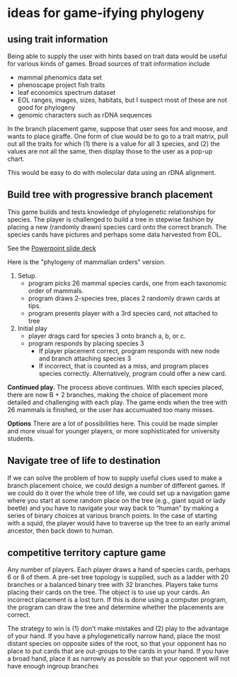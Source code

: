 # ideas for game-ifying phylogeny 

## using trait information 

Being able to supply the user with hints based on trait data would be useful for various kinds of games.  Broad sources of trait information include 
* mammal phenomics data set 
* phenoscape project fish traits
* leaf economics spectrum dataset 
* EOL ranges, images, sizes, habitats, but I suspect most of these are not good for phylogeny
* genomic characters such as rDNA sequences

In the branch placement game, suppose that user sees fox and moose, and wants to place giraffe.  One form of clue would be to go to a trait matrix, pull out all the traits for which (1) there is a value for all 3 species, and (2) the values are not all the same, then display those to the user as a pop-up chart.  

This would be easy to do with molecular data using an rDNA alignment.  

## Build tree with progressive branch placement

This game builds and tests knowledge of phylogenetic relationships for species.  The player is challenged to build a tree in stepwise fashion by placing a new (randomly drawn) species card onto the correct branch.  The species cards have pictures and perhaps some data harvested from EOL.  

See the [Powerpoint slide deck](https://www.dropbox.com/s/iye25wy7husagcj/phylogeny_game.pptx?dl=0) 

Here is the "phylogeny of mammalian orders" version.  

1. Setup.  
   * program picks 26 mammal species cards, one from each taxonomic order of mammals.  
   * program draws 2-species tree, places 2 randomly drawn cards at tips. 
   * program presents player with a 3rd species card, not attached to tree
1. Initial play
   * player drags card for species 3 onto branch a, b, or c.  
   * program responds by placing species 3
      * If player placement correct, program responds with new node and branch attaching species 3
      * If incorrect, that is counted as a miss, and program places species correctly.  Alternatively, program could offer a new card.  

**Continued play.**  The process above continues.  With each species placed, there are now B + 2 branches, making the choice of placement more detailed and challenging with each play.  The game ends when the tree with 26 mammals is finished, or the user has accumuated too many misses.  

**Options** There are a lot of possibilities here.  This could be made simpler and more visual for younger players, or more sophisticated for university students.  

## Navigate tree of life to destination

If we can solve the problem of how to supply useful clues used to make a branch placement choice, we could design a number of different games.  If we could do it over the whole tree of life, we could set up a navigation game where you start at some random place on the tree (e.g., giant squid or lady beetle) and you have to navigate your way back to “human” by making a series of binary choices at various branch points.  In the case of starting with a squid, the player would have to traverse up the tree to an early animal ancestor, then back down to human.  

## competitive territory capture game

Any number of players.  Each player draws a hand of species cards, perhaps 6 or 8 of them.  A pre-set tree topology is supplied, such as a ladder with 20 branches or a balanced binary tree with 32 branches.  Players take turns placing their cards on the tree.  The object is to use up your cards.  An incorrect placement is a lost turn.  If this is done using a computer program, the program can draw the tree and determine whether the placements are correct.  

The strategy to win is (1) don't make mistakes and (2) play to the advantage of your hand.   If you have a phylogenetically narrow hand, place the most distant species on opposite sides of the root, so that your opponent has no place to put cards that are out-groups to the cards in your hand.  If you have a broad hand, place it as narrowly as possible so that your opponent will not have enough ingroup branches
